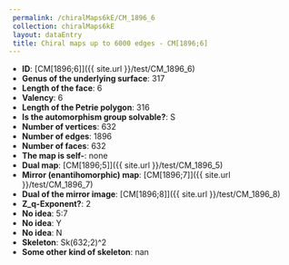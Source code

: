 ```yaml
--- 
 permalink: /chiralMaps6kE/CM_1896_6 
 collection: chiralMaps6kE
 layout: dataEntry
 title: Chiral maps up to 6000 edges - CM[1896;6]
---
```


- **ID**: [CM[1896;6]]({{ site.url }}/test/CM_1896_6)
- **Genus of the underlying surface**: 317
- **Length of the face**: 6
- **Valency**: 6
- **Length of the Petrie polygon**: 316
- **Is the automorphism group solvable?**: S
- **Number of vertices**: 632
- **Number of edges**: 1896
- **Number of faces**: 632
- **The map is self-**: none
- **Dual map**: [CM[1896;5]]({{ site.url }}/test/CM_1896_5)
- **Mirror (enantihomorphic) map**: [CM[1896;7]]({{ site.url }}/test/CM_1896_7)
- **Dual of the mirror image**: [CM[1896;8]]({{ site.url }}/test/CM_1896_8)
- **Z_q-Exponent?**: 2
- **No idea**:  5:7
- **No idea**: Y
- **No idea**: N
- **Skeleton**: Sk(632;2)^2
- **Some other kind of skeleton**: nan
